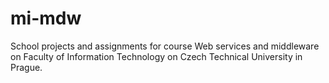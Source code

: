 # mi-mdw

School projects and assignments for course Web services and middleware on Faculty of Information Technology on Czech Technical University in Prague.
